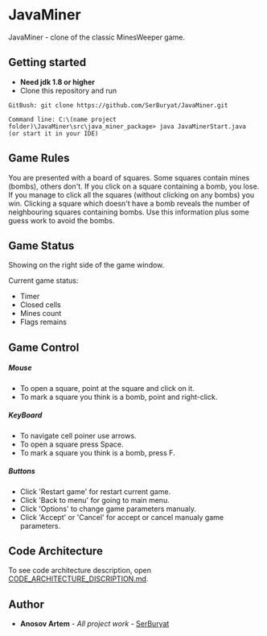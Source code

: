 # JavaMiner
JavaMiner - clone of the classic MinesWeeper game.
## Getting started
- **Need jdk 1.8 or higher**
- Clone this repository and run
```
GitBush: git clone https://github.com/SerBuryat/JavaMiner.git

Command line: C:\(name project folder)\JavaMiner\src\java_miner_package> java JavaMinerStart.java
(or start it in your IDE)
```
## Game Rules
You are presented with a board of squares. Some squares contain mines (bombs), others don't. 
If you click on a square containing a bomb, you lose. If you manage to click all the squares (without clicking on any bombs) you win.
Clicking a square which doesn't have a bomb reveals the number of neighbouring squares containing bombs.
Use this information plus some guess work to avoid the bombs.
## Game Status
Showing on the right side of the game window.

Current game status:
- Timer
- Closed cells
- Mines count
- Flags remains

## Game Сontrol
##### Mouse
- To open a square, point at the square and click on it. 
- To mark a square you think is a bomb, point and right-click.
##### KeyBoard
- To navigate cell poiner use arrows.
- To open a square press Space. 
- To mark a square you think is a bomb, press F. 
##### Buttons
- Click 'Restart game' for restart current game.
- Click 'Back to menu' for going to main menu.
- Click 'Options' to change game parameters manualy.
- Click 'Accept' or 'Cancel' for accept or cancel manualy game parameters.


## Code Architecture
To see code architecture description, open [CODE_ARCHITECTURE_DISCRIPTION.md](CODE_ARCHITECTURE_DISCRIPTION.md).

## Author

* **Anosov Artem** - *All project work* - [SerBuryat](https://github.com/SerBuryat)

